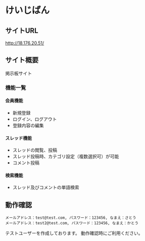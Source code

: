 # けいじばん

## サイトURL
http://18.176.20.51/

## サイト概要
掲示板サイト

### 機能一覧

#### 会員機能
- 新規登録
- ログイン、ログアウト
- 登録内容の編集

#### スレッド機能
- スレッドの閲覧、投稿
- スレッド投稿時、カテゴリ設定（複数選択可）が可能
- コメント投稿

#### 検索機能 
- スレッド及びコメントの単語検索

## 動作確認

`メールアドレス：test@test.com, パスワード：123456, なまえ：さとう`<br>
`メールアドレス：test2@test.com, パスワード：123456, なまえ：かとう`

テストユーザーを作成しております。
動作確認時にご利用ください。
